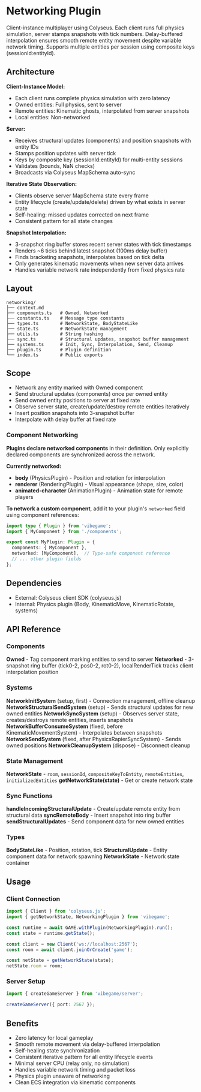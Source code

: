 # Networking Plugin

<!-- LLM:OVERVIEW -->
Client-instance multiplayer using Colyseus. Each client runs full physics simulation, server stamps snapshots with tick numbers. Delay-buffered interpolation ensures smooth remote entity movement despite variable network timing. Supports multiple entities per session using composite keys (sessionId:entityId).
<!-- /LLM:OVERVIEW -->

## Architecture

**Client-Instance Model:**
- Each client runs complete physics simulation with zero latency
- Owned entities: Full physics, sent to server
- Remote entities: Kinematic ghosts, interpolated from server snapshots
- Local entities: Non-networked

**Server:**
- Receives structural updates (components) and position snapshots with entity IDs
- Stamps position updates with server tick
- Keys by composite key (sessionId:entityId) for multi-entity sessions
- Validates (bounds, NaN checks)
- Broadcasts via Colyseus MapSchema auto-sync

**Iterative State Observation:**
- Clients observe server MapSchema state every frame
- Entity lifecycle (create/update/delete) driven by what exists in server state
- Self-healing: missed updates corrected on next frame
- Consistent pattern for all state changes

**Snapshot Interpolation:**
- 3-snapshot ring buffer stores recent server states with tick timestamps
- Renders ~6 ticks behind latest snapshot (100ms delay buffer)
- Finds bracketing snapshots, interpolates based on tick delta
- Only generates kinematic movements when new server data arrives
- Handles variable network rate independently from fixed physics rate

## Layout

```
networking/
├── context.md
├── components.ts   # Owned, Networked
├── constants.ts    # Message type constants
├── types.ts        # NetworkState, BodyStateLike
├── state.ts        # NetworkState management
├── utils.ts        # String hashing
├── sync.ts         # Structural updates, snapshot buffer management
├── systems.ts      # Init, Sync, Interpolation, Send, Cleanup
├── plugin.ts       # Plugin definition
└── index.ts        # Public exports
```

## Scope

- Network any entity marked with Owned component
- Send structural updates (components) once per owned entity
- Send owned entity positions to server at fixed rate
- Observe server state, create/update/destroy remote entities iteratively
- Insert position snapshots into 3-snapshot buffer
- Interpolate with delay buffer at fixed rate

### Component Networking

**Plugins declare networked components** in their definition. Only explicitly declared components are synchronized across the network.

**Currently networked:**
- **body** (PhysicsPlugin) - Position and rotation for interpolation
- **renderer** (RenderingPlugin) - Visual appearance (shape, size, color)
- **animated-character** (AnimationPlugin) - Animation state for remote players

**To network a custom component**, add it to your plugin's `networked` field using component references:

```typescript
import type { Plugin } from 'vibegame';
import { MyComponent } from './components';

export const MyPlugin: Plugin = {
  components: { MyComponent },
  networked: [MyComponent],  // Type-safe component reference
  // ... other plugin fields
};
```

## Dependencies

- External: Colyseus client SDK (colyseus.js)
- Internal: Physics plugin (Body, KinematicMove, KinematicRotate, systems)

<!-- LLM:REFERENCE -->
## API Reference

### Components

**Owned** - Tag component marking entities to send to server
**Networked** - 3-snapshot ring buffer (tick0-2, pos0-2, rot0-2), localRenderTick tracks client interpolation position

### Systems

**NetworkInitSystem** (setup, first) - Connection management, offline cleanup
**NetworkStructuralSendSystem** (setup) - Sends structural updates for new owned entities
**NetworkSyncSystem** (setup) - Observes server state, creates/destroys remote entities, inserts snapshots
**NetworkBufferConsumeSystem** (fixed, before KinematicMovementSystem) - Interpolates between snapshots
**NetworkSendSystem** (fixed, after PhysicsRapierSyncSystem) - Sends owned positions
**NetworkCleanupSystem** (dispose) - Disconnect cleanup

### State Management

**NetworkState** - `room`, `sessionId`, `compositeKeyToEntity`, `remoteEntities`, `initializedEntities`
**getNetworkState(state)** - Get or create network state

### Sync Functions

**handleIncomingStructuralUpdate** - Create/update remote entity from structural data
**syncRemoteBody** - Insert snapshot into ring buffer
**sendStructuralUpdates** - Send component data for new owned entities

### Types

**BodyStateLike** - Position, rotation, tick
**StructuralUpdate** - Entity component data for network spawning
**NetworkState** - Network state container
<!-- /LLM:REFERENCE -->

## Usage

### Client Connection
```typescript
import { Client } from 'colyseus.js';
import { getNetworkState, NetworkingPlugin } from 'vibegame';

const runtime = await GAME.withPlugin(NetworkingPlugin).run();
const state = runtime.getState();

const client = new Client('ws://localhost:2567');
const room = await client.joinOrCreate('game');

const netState = getNetworkState(state);
netState.room = room;
```

### Server Setup
```typescript
import { createGameServer } from 'vibegame/server';

createGameServer({ port: 2567 });
```

## Benefits

- Zero latency for local gameplay
- Smooth remote movement via delay-buffered interpolation
- Self-healing state synchronization
- Consistent iterative pattern for all entity lifecycle events
- Minimal server CPU (relay only, no simulation)
- Handles variable network timing and packet loss
- Physics plugin unaware of networking
- Clean ECS integration via kinematic components
